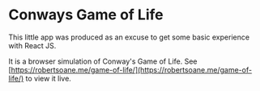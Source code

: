 # Conways Game of Life

This little app was produced as an excuse to get some basic experience with React JS.

It is a browser simulation of Conway's Game of Life.  See [https://robertsoane.me/game-of-life/](https://robertsoane.me/game-of-life/) to view it live.
